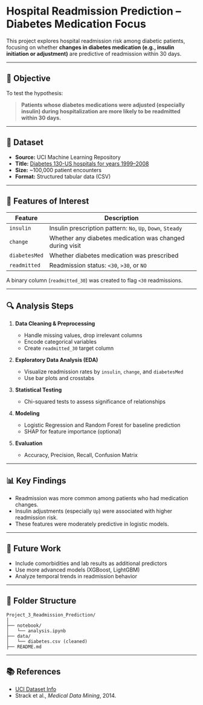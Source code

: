 
# Hospital Readmission Prediction – Diabetes Medication Focus

This project explores hospital readmission risk among diabetic patients, focusing on whether **changes in diabetes medication (e.g., insulin initiation or adjustment)** are predictive of readmission within 30 days.

---

## 📌 Objective

To test the hypothesis:

> **Patients whose diabetes medications were adjusted (especially insulin) during hospitalization are more likely to be readmitted within 30 days.**

---

## 🧠 Dataset

- **Source:** UCI Machine Learning Repository  
- **Title:** [Diabetes 130-US hospitals for years 1999–2008](https://archive.ics.uci.edu/ml/datasets/diabetes+130-us+hospitals+for+years+1999-2008)
- **Size:** ~100,000 patient encounters  
- **Format:** Structured tabular data (CSV)

---

## 🧪 Features of Interest

| Feature         | Description                                                   |
|----------------|---------------------------------------------------------------|
| `insulin`       | Insulin prescription pattern: `No`, `Up`, `Down`, `Steady`   |
| `change`        | Whether any diabetes medication was changed during visit      |
| `diabetesMed`   | Whether diabetes medication was prescribed                    |
| `readmitted`    | Readmission status: `<30`, `>30`, or `NO`                     |

A binary column (`readmitted_30`) was created to flag `<30` readmissions.

---

## 🔍 Analysis Steps

1. **Data Cleaning & Preprocessing**
   - Handle missing values, drop irrelevant columns
   - Encode categorical variables
   - Create `readmitted_30` target column

2. **Exploratory Data Analysis (EDA)**
   - Visualize readmission rates by `insulin`, `change`, and `diabetesMed`
   - Use bar plots and crosstabs

3. **Statistical Testing**
   - Chi-squared tests to assess significance of relationships

4. **Modeling**
   - Logistic Regression and Random Forest for baseline prediction
   - SHAP for feature importance (optional)

5. **Evaluation**
   - Accuracy, Precision, Recall, Confusion Matrix

---

## 📊 Key Findings

- Readmission was more common among patients who had medication changes.
- Insulin adjustments (especially `Up`) were associated with higher readmission risk.
- These features were moderately predictive in logistic models.

---

## 🚀 Future Work

- Include comorbidities and lab results as additional predictors
- Use more advanced models (XGBoost, LightGBM)
- Analyze temporal trends in readmission behavior

---

## 📁 Folder Structure

```
Project_3_Readmission_Prediction/
│
├── notebook/
│   └── analysis.ipynb
├── data/
│   └── diabetes.csv (cleaned)
├── README.md
```

---

## 📚 References

- [UCI Dataset Info](https://archive.ics.uci.edu/ml/datasets/diabetes+130-us+hospitals+for+years+1999-2008)
- Strack et al., *Medical Data Mining*, 2014.
